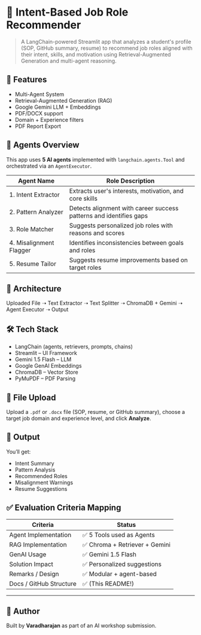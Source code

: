 # 🎯 Intent-Based Job Role Recommender

> A LangChain-powered Streamlit app that analyzes a student's profile (SOP, GitHub summary, resume) to recommend job roles aligned with their intent, skills, and motivation using Retrieval-Augmented Generation and multi-agent reasoning.

## 🚀 Features

- Multi-Agent System  
- Retrieval-Augmented Generation (RAG)  
- Google Gemini LLM + Embeddings  
- PDF/DOCX support  
- Domain + Experience filters  
- PDF Report Export  

## 🧠 Agents Overview

This app uses **5 AI agents** implemented with `langchain.agents.Tool` and orchestrated via an `AgentExecutor`.

| Agent Name            | Role Description                                                           |
|-----------------------|------------------------------------------------------------------------------|
| 1. Intent Extractor   | Extracts user's interests, motivation, and core skills                      |
| 2. Pattern Analyzer   | Detects alignment with career success patterns and identifies gaps          |
| 3. Role Matcher       | Suggests personalized job roles with reasons and scores                     |
| 4. Misalignment Flagger | Identifies inconsistencies between goals and roles                        |
| 5. Resume Tailor      | Suggests resume improvements based on target roles                          |

## 🧱 Architecture

Uploaded File ➝ Text Extractor ➝ Text Splitter ➝ ChromaDB + Gemini ➝ Agent Executor ➝ Output

## 🛠️ Tech Stack

- LangChain (agents, retrievers, prompts, chains)  
- Streamlit – UI Framework  
- Gemini 1.5 Flash – LLM  
- Google GenAI Embeddings  
- ChromaDB – Vector Store  
- PyMuPDF – PDF Parsing  

## 📁 File Upload

Upload a `.pdf` or `.docx` file (SOP, resume, or GitHub summary), choose a target job domain and experience level, and click **Analyze**.

## 📄 Output

You’ll get:
- Intent Summary  
- Pattern Analysis  
- Recommended Roles  
- Misalignment Warnings  
- Resume Suggestions  

## ✅ Evaluation Criteria Mapping

| Criteria                  | Status                          |
|---------------------------|----------------------------------|
| Agent Implementation      | ✅ 5 Tools used as Agents         |
| RAG Implementation        | ✅ Chroma + Retriever + Gemini    |
| GenAI Usage               | ✅ Gemini 1.5 Flash               |
| Solution Impact           | ✅ Personalized suggestions       |
| Remarks / Design          | ✅ Modular + agent-based          |
| Docs / GitHub Structure   | ✅ (This README!)                 |

---

## 🙌 Author

Built by **Varadharajan** as part of an AI workshop submission.
